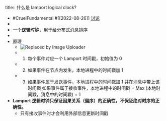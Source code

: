 title:: 什么是 lamport logical clock?

- #CruelFundamental #[[2022-08-26]] [讨论](https://github.com/CYZH1307/CruelFundamental/tree/main/homework/202208/26)
-
- 一个**逻辑时钟**，用于给分布式消息排序
-
- 原理
	- ![Replaced by Image Uploader](https://vip2.loli.io/2022/08/25/U8tizF1LJSN3I5Z.png)
	- 1. 每个事件对应一个 Lamport 时间戳，初始值为 0
	- 2. 如果事件在节点内发生，本地进程中的时间戳加 1
	- 3. 如果事件属于发送事件，本地进程中的时间戳加 1 并在消息中带上该时间戳
	       如果事件属于接收事件，本地进程中的时间戳 = Max (本地时间戳，消息中的时间戳) + 1
- **Lamport 逻辑时钟只保证因果关系（偏序）的正确性，不保证绝对时序的正确性。**
	- 只有接收事件时才会利用外部信息更新时间戳